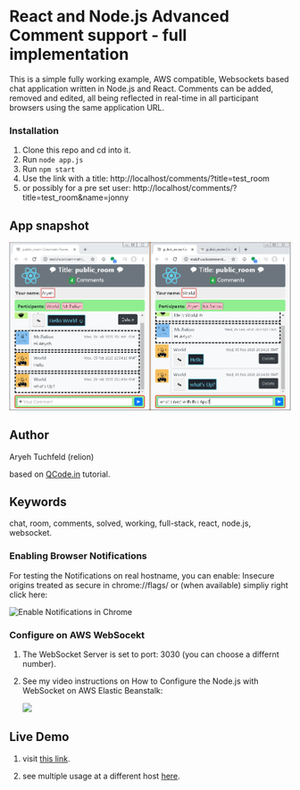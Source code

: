 # React and Node.js Advanced Comment support - full implementation

This is a simple fully working example, AWS compatible, Websockets based chat application written in Node.js and React.
Comments can be added, removed and edited, all being reflected in real-time in all participant browsers using the same application URL.

### Installation

1.  Clone this repo and cd into it.
2.  Run `node app.js`
3.  Run `npm start`
4.  Use the link with a title: http://localhost/comments/?title=test_room
5.  or possibly for a pre set user: http://localhost/comments/?title=test_room&name=jonny

## App snapshot

<img src="images/react_comments_room_snapshot.png" title="React Comments Room snapshot">

## Author

Aryeh Tuchfeld (relion)

based on [QCode.in](https://www.qcode.in/learn-react-by-creating-a-comment-app) tutorial.

## Keywords

chat, room, comments, solved, working, full-stack, react, node.js, websocket.

### Enabling Browser Notifications

For testing the Notifications on real hostname, you can enable: Insecure origins treated as secure in chrome://flags/
or (when available) simpliy right click here:

<img src="images/enable_notifications_in_chrome.png" title="Enable Notifications in Chrome">

### Configure on AWS WebSocekt

1. The WebSocket Server is set to port: 3030 (you can choose a differnt number).
2. See my video instructions on How to Configure the Node.js with WebSocket on AWS Elastic Beanstalk:

   [![](http://img.youtube.com/vi/E_-mBnRHsYc/0.jpg)](http://www.youtube.com/watch?v=E_-mBnRHsYc "Configuring Node.js Server with WebSocket on AWS Elastic Beanstalk")

## Live Demo

1. visit [this link](http://watchcastcomments-env.ij3bbu3yth.us-east-2.elasticbeanstalk.com/comments/?title=public_room).

2. see multiple usage at a different host [here](http://www.thevcard.net/cms/test_WatchCast.html).
